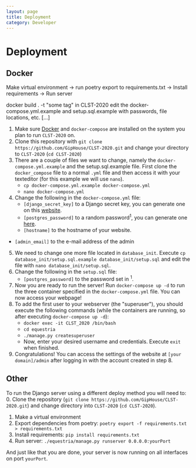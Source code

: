```yaml
---
layout: page
title: Deployment
category: Developer
---
```


# Deployment

## Docker

Make virtual environment -> run poetry export to requirements.txt -> Install requirements -> Run server


docker build . -t "some tag" in CLST-2020
edit the docker-compose.yml.example and setup.sql.example with passwords, file locations, etc.
[...]

1. Make sure [Docker](https://www.docker.com) and `docker-compose` are installed on the system you plan to run `CLST-2020` on.
2. Clone this repository with `git clone https://github.com/GipHouse/CLST-2020.git` and change your directory to `CLST-2020` (`cd CLST-2020`)
3. There are a couple of files we want to change, namely the `docker-compose.yml.example` and the setup.sql.example file. First clone the `docker_compose` file to a normal `.yml` file and then access it with your texteditor (for this example we will use `nano`).
	- `cp docker-compose.yml.example docker-compose.yml`
	- `nano docker-compose.yml`
4. Change the following in the `docker-compose.yml` file:
	- `[django_secret_key]` to a Django secret key, you can generate one on this [website](https://miniwebtool.com/django-secret-key-generator/).
	- `[postgres_password]` to a random password<sup>1</sup>, you can generate one [here](https://passwordsgenerator.net).
	- `[hostname]` to the hostname of your website.
  - `[admin_email]` to the e-mail address of the admin
5. We need to change one more file located in `database_init`. Execute `cp database_init/setup.sql.example database_init/setup.sql` and edit the file with `nano database_init/setup.sql`.
6. Change the following in the `setup.sql` file:
	- `[postgres_password]` to the password set in <sup>1</sup>.
7. Now you are ready to run the server! Run `docker-compose up -d` to run the three container specified in the `docker-compose.yml` file. You can now access your webpage!
8. To add the first user to your webserver (the "superuser"), you should execute the following commands (while the containers are running, so after executing `docker-compose up -d`):
	- `docker exec -it CLST_2020 /bin/bash`
	- `cd equestria`
	- `./manage.py createsuperuser`
	- Now, enter your desired username and credentials. Execute `exit` when finished.
9. Congratulations! You can access the settings of the website at `[your domain]/admin` after logging in with the account created in step 8.

## Other

To run the Django server using a different deploy method you will need to:
0. Clone the repository (`git clone https://github.com/GipHouse/CLST-2020.git`) and change directory into `CLST-2020` (`cd CLST-2020`).
1. Make a virtual environment
2. Export dependencies from poetry: `poetry export -f requirements.txt > requirements.txt`
3. Install requirements: `pip install requirements.txt `
4. Run server: `./equestria/manage.py runserver 0.0.0.0:yourPort`

And just like that you are done, your server is now running on all interfaces on port `yourPort`.
